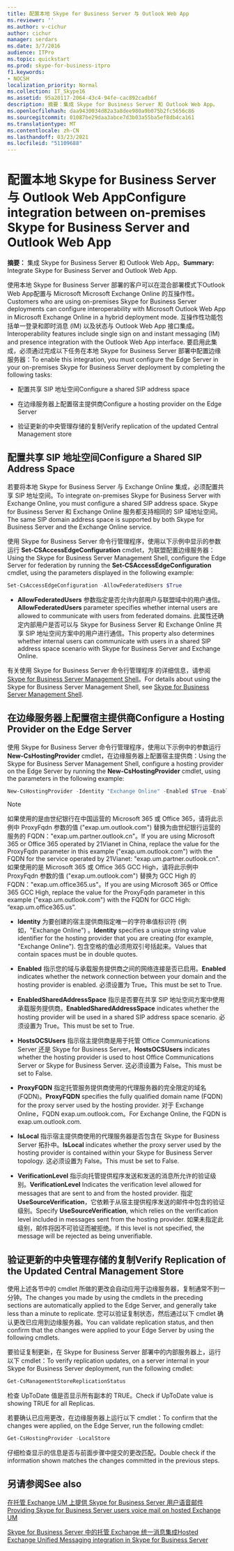 ```yaml
---
title: 配置本地 Skype for Business Server 与 Outlook Web App
ms.reviewer: ''
ms.author: v-cichur
author: cichur
manager: serdars
ms.date: 3/7/2016
audience: ITPro
ms.topic: quickstart
ms.prod: skype-for-business-itpro
f1.keywords:
- NOCSH
localization_priority: Normal
ms.collection: IT_Skype16
ms.assetid: 95a20117-2064-43c4-94fe-cac892cadb6f
description: 摘要：集成 Skype for Business Server 和 Outlook Web App。
ms.openlocfilehash: daa9430034d82a3a8dee980a9b075b2fc5656c86
ms.sourcegitcommit: 01087be29daa3abce7d3b03a55ba5ef8db4ca161
ms.translationtype: MT
ms.contentlocale: zh-CN
ms.lasthandoff: 03/23/2021
ms.locfileid: "51109688"
---
```

# <a name="configure-integration-between-on-premises-skype-for-business-server-and-outlook-web-app"></a><span data-ttu-id="245f4-103">配置本地 Skype for Business Server 与 Outlook Web App</span><span class="sxs-lookup"><span data-stu-id="245f4-103">Configure integration between on-premises Skype for Business Server and Outlook Web App</span></span>

<span data-ttu-id="245f4-104">**摘要：** 集成 Skype for Business Server 和 Outlook Web App。</span><span class="sxs-lookup"><span data-stu-id="245f4-104">**Summary:** Integrate Skype for Business Server and Outlook Web App.</span></span>

<span data-ttu-id="245f4-105">使用本地 Skype for Business Server 部署的客户可以在混合部署模式下Outlook Web App配置与 Microsoft Microsoft Exchange Online 的互操作性。</span><span class="sxs-lookup"><span data-stu-id="245f4-105">Customers who are using on-premises Skype for Business Server deployments can configure interoperability with Microsoft Outlook Web App in Microsoft Exchange Online in a hybrid deployment mode.</span></span> <span data-ttu-id="245f4-106">互操作性功能包括单一登录和即时消息 (IM) 以及状态与 Outlook Web App 接口集成。</span><span class="sxs-lookup"><span data-stu-id="245f4-106">Interoperability features include single sign on and instant messaging (IM) and presence integration with the Outlook Web App interface.</span></span> <span data-ttu-id="245f4-107">要启用此集成，必须通过完成以下任务在本地 Skype for Business Server 部署中配置边缘服务器：</span><span class="sxs-lookup"><span data-stu-id="245f4-107">To enable this integration, you must configure the Edge Server in your on-premises Skype for Business Server deployment by completing the following tasks:</span></span>

- <span data-ttu-id="245f4-108">配置共享 SIP 地址空间</span><span class="sxs-lookup"><span data-stu-id="245f4-108">Configure a shared SIP address space</span></span>

- <span data-ttu-id="245f4-109">在边缘服务器上配置宿主提供商</span><span class="sxs-lookup"><span data-stu-id="245f4-109">Configure a hosting provider on the Edge Server</span></span>

- <span data-ttu-id="245f4-110">验证更新的中央管理存储的复制</span><span class="sxs-lookup"><span data-stu-id="245f4-110">Verify replication of the updated Central Management store</span></span>

## <a name="configure-a-shared-sip-address-space"></a><span data-ttu-id="245f4-111">配置共享 SIP 地址空间</span><span class="sxs-lookup"><span data-stu-id="245f4-111">Configure a Shared SIP Address Space</span></span>

<span data-ttu-id="245f4-112">若要将本地 Skype for Business Server 与 Exchange Online 集成，必须配置共享 SIP 地址空间。</span><span class="sxs-lookup"><span data-stu-id="245f4-112">To integrate on-premises Skype for Business Server with Exchange Online, you must configure a shared SIP address space.</span></span> <span data-ttu-id="245f4-113">Skype for Business Server 和 Exchange Online 服务都支持相同的 SIP 域地址空间。</span><span class="sxs-lookup"><span data-stu-id="245f4-113">The same SIP domain address space is supported by both Skype for Business Server and the Exchange Online service.</span></span>

<span data-ttu-id="245f4-114">使用 Skype for Business Server 命令行管理程序，使用以下示例中显示的参数运行 **Set-CSAccessEdgeConfiguration** cmdlet，为联盟配置边缘服务器：</span><span class="sxs-lookup"><span data-stu-id="245f4-114">Using the Skype for Business Server Management Shell, configure the Edge Server for federation by running the **Set-CSAccessEdgeConfiguration** cmdlet, using the parameters displayed in the following example:</span></span>

```powershell
Set-CsAccessEdgeConfiguration -AllowFederatedUsers $True
```

- <span data-ttu-id="245f4-115">**AllowFederatedUsers** 参数指定是否允许内部用户与联盟域中的用户通信。</span><span class="sxs-lookup"><span data-stu-id="245f4-115">**AllowFederatedUsers** parameter specifies whether internal users are allowed to communicate with users from federated domains.</span></span> <span data-ttu-id="245f4-116">此属性还确定内部用户是否可以与 Skype for Business Server 和 Exchange Online 共享 SIP 地址空间方案中的用户进行通信。</span><span class="sxs-lookup"><span data-stu-id="245f4-116">This property also determines whether internal users can communicate with users in a shared SIP address space scenario with Skype for Business Server and Exchange Online.</span></span>

<span data-ttu-id="245f4-117">有关使用 Skype for Business Server 命令行管理程序 的详细信息，请参阅 [Skype for Business Server Management Shell](../../manage/management-shell.md)。</span><span class="sxs-lookup"><span data-stu-id="245f4-117">For details about using the Skype for Business Server Management Shell, see [Skype for Business Server Management Shell](../../manage/management-shell.md).</span></span>

## <a name="configure-a-hosting-provider-on-the-edge-server"></a><span data-ttu-id="245f4-118">在边缘服务器上配置宿主提供商</span><span class="sxs-lookup"><span data-stu-id="245f4-118">Configure a Hosting Provider on the Edge Server</span></span>

<span data-ttu-id="245f4-119">使用 Skype for Business Server 命令行管理程序，使用以下示例中的参数运行 **New-CsHostingProvider** cmdlet，在边缘服务器上配置宿主提供商：</span><span class="sxs-lookup"><span data-stu-id="245f4-119">Using the Skype for Business Server Management Shell, configure a hosting provider on the Edge Server by running the **New-CsHostingProvider** cmdlet, using the parameters in the following example:</span></span>

```powershell
New-CsHostingProvider -Identity "Exchange Online" -Enabled $True -EnabledSharedAddressSpace $True -HostsOCSUsers $False -ProxyFqdn "exap.um.outlook.com" -IsLocal $False -VerificationLevel UseSourceVerification
```

> [!NOTE]
> <span data-ttu-id="245f4-120">如果使用的是由世纪银行在中国运营的 Microsoft 365 或 Office 365，请将此示例中 ProxyFqdn 参数的值 ("exap.um.outlook.com") 替换为由世纪银行运营的服务的 FQDN："exap.um.partner.outlook.cn"。</span><span class="sxs-lookup"><span data-stu-id="245f4-120">If you are using Microsoft 365 or Office 365 operated by 21Vianet in China, replace the value for the ProxyFqdn parameter in this example ("exap.um.outlook.com") with the FQDN for the service operated by 21Vianet: "exap.um.partner.outlook.cn".</span></span> <span data-ttu-id="245f4-121">如果使用的是 Microsoft 365 或 Office 365 GCC High，请将此示例中 ProxyFqdn 参数的值 ("exap.um.outlook.com") 替换为 GCC High 的 FQDN："exap.um.office365.us"。</span><span class="sxs-lookup"><span data-stu-id="245f4-121">If you are using Microsoft 365 or Office 365 GCC High, replace the value for the ProxyFqdn parameter in this example ("exap.um.outlook.com") with the FQDN for GCC High: “exap.um.office365.us”.</span></span>

- <span data-ttu-id="245f4-122">**Identity** 为要创建的宿主提供商指定唯一的字符串值标识符 (例如，"Exchange Online") 。</span><span class="sxs-lookup"><span data-stu-id="245f4-122">**Identity** specifies a unique string value identifier for the hosting provider that you are creating (for example, "Exchange Online").</span></span> <span data-ttu-id="245f4-123">包含空格的值必须用双引号括起来。</span><span class="sxs-lookup"><span data-stu-id="245f4-123">Values that contain spaces must be in double quotes.</span></span>

- <span data-ttu-id="245f4-124">**Enabled** 指示您的域与承载服务提供商之间的网络连接是否已启用。</span><span class="sxs-lookup"><span data-stu-id="245f4-124">**Enabled** indicates whether the network connection between your domain and the hosting provider is enabled.</span></span> <span data-ttu-id="245f4-125">必须设置为 True。</span><span class="sxs-lookup"><span data-stu-id="245f4-125">This must be set to True.</span></span>

- <span data-ttu-id="245f4-126">**EnabledSharedAddressSpace** 指示是否要在共享 SIP 地址空间方案中使用承载服务提供商。</span><span class="sxs-lookup"><span data-stu-id="245f4-126">**EnabledSharedAddressSpace** indicates whether the hosting provider will be used in a shared SIP address space scenario.</span></span> <span data-ttu-id="245f4-127">必须设置为 True。</span><span class="sxs-lookup"><span data-stu-id="245f4-127">This must be set to True.</span></span>

- <span data-ttu-id="245f4-128">**HostsOCSUsers** 指示宿主提供商是用于托管 Office Communications Server 还是 Skype for Business Server。</span><span class="sxs-lookup"><span data-stu-id="245f4-128">**HostsOCSUsers** indicates whether the hosting provider is used to host Office Communications Server or Skype for Business Server.</span></span> <span data-ttu-id="245f4-129">这必须设置为 False。</span><span class="sxs-lookup"><span data-stu-id="245f4-129">This must be set to False.</span></span>

- <span data-ttu-id="245f4-130">**ProxyFQDN** 指定托管服务提供商使用的代理服务器的完全限定的域名 (FQDN)。</span><span class="sxs-lookup"><span data-stu-id="245f4-130">**ProxyFQDN** specifies the fully qualified domain name (FQDN) for the proxy server used by the hosting provider.</span></span> <span data-ttu-id="245f4-131">对于 Exchange Online，FQDN exap.um.outlook.com。</span><span class="sxs-lookup"><span data-stu-id="245f4-131">For Exchange Online, the FQDN is exap.um.outlook.com.</span></span>

- <span data-ttu-id="245f4-132">**IsLocal** 指示宿主提供商使用的代理服务器是否包含在 Skype for Business Server 拓扑中。</span><span class="sxs-lookup"><span data-stu-id="245f4-132">**IsLocal** indicates whether the proxy server used by the hosting provider is contained within your Skype for Business Server topology.</span></span> <span data-ttu-id="245f4-133">这必须设置为 False。</span><span class="sxs-lookup"><span data-stu-id="245f4-133">This must be set to False.</span></span>

- <span data-ttu-id="245f4-134">**VerificationLevel** 指示向托管提供程序发送和发送的消息所允许的验证级别。</span><span class="sxs-lookup"><span data-stu-id="245f4-134">**VerificationLevel** Indicates the verification level allowed for messages that are sent to and from the hosted provider.</span></span> <span data-ttu-id="245f4-135">指定 **UseSourceVerification**，它依赖于从宿主提供程序发送的邮件中包含的验证级别。</span><span class="sxs-lookup"><span data-stu-id="245f4-135">Specify **UseSourceVerification**, which relies on the verification level included in messages sent from the hosting provider.</span></span> <span data-ttu-id="245f4-136">如果未指定此级别，邮件将因不可验证而被拒绝。</span><span class="sxs-lookup"><span data-stu-id="245f4-136">If this level is not specified, the message will be rejected as being unverifiable.</span></span>

## <a name="verify-replication-of-the-updated-central-management-store"></a><span data-ttu-id="245f4-137">验证更新的中央管理存储的复制</span><span class="sxs-lookup"><span data-stu-id="245f4-137">Verify Replication of the Updated Central Management Store</span></span>

<span data-ttu-id="245f4-138">使用上述各节中的 cmdlet 所做的更改会自动应用于边缘服务器，复制通常不到一分钟。</span><span class="sxs-lookup"><span data-stu-id="245f4-138">The changes you made by using the cmdlets in the preceding sections are automatically applied to the Edge Server, and generally take less than a minute to replicate.</span></span> <span data-ttu-id="245f4-139">您可以验证复制状态，然后通过以下 cmdlet 确认更改已应用到边缘服务器。</span><span class="sxs-lookup"><span data-stu-id="245f4-139">You can validate replication status, and then confirm that the changes were applied to your Edge Server by using the following cmdlets.</span></span>

<span data-ttu-id="245f4-140">要验证复制更新，在 Skype for Business Server 部署中的内部服务器上，运行以下 cmdlet：</span><span class="sxs-lookup"><span data-stu-id="245f4-140">To verify replication updates, on a server internal in your Skype for Business Server deployment, run the following cmdlet:</span></span>

```powershell
Get-CsManagementStoreReplicationStatus
```
<span data-ttu-id="245f4-141">检查 UpToDate 值是否显示所有副本的 TRUE。</span><span class="sxs-lookup"><span data-stu-id="245f4-141">Check if UpToDate value is showing TRUE for all Replicas.</span></span>

<span data-ttu-id="245f4-142">若要确认已应用更改，在边缘服务器上运行以下 cmdlet：</span><span class="sxs-lookup"><span data-stu-id="245f4-142">To confirm that the changes were applied, on the Edge Server, run the following cmdlet:</span></span>

```powershell
Get-CsHostingProvider -LocalStore
```
<span data-ttu-id="245f4-143">仔细检查显示的信息是否与前面步骤中提交的更改匹配。</span><span class="sxs-lookup"><span data-stu-id="245f4-143">Double check if the information shown matches the changes committed in the previous steps.</span></span>

## <a name="see-also"></a><span data-ttu-id="245f4-144">另请参阅</span><span class="sxs-lookup"><span data-stu-id="245f4-144">See also</span></span>

[<span data-ttu-id="245f4-145">在托管 Exchange UM 上提供 Skype for Business Server 用户语音邮件</span><span class="sxs-lookup"><span data-stu-id="245f4-145">Providing Skype for Business Server users voice mail on hosted Exchange UM</span></span>](/previous-versions/office/lync-server-2013/lync-server-2013-providing-lync-server-users-voice-mail-on-hosted-exchange-um)

[<span data-ttu-id="245f4-146">Skype for Business Server 中的托管 Exchange 统一消息集成</span><span class="sxs-lookup"><span data-stu-id="245f4-146">Hosted Exchange Unified Messaging integration in Skype for Business Server</span></span>](/previous-versions/office/lync-server-2013/lync-server-2013-hosted-exchange-unified-messaging-integration)